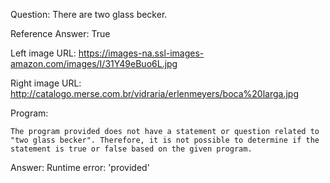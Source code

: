 Question: There are two glass becker.

Reference Answer: True

Left image URL: https://images-na.ssl-images-amazon.com/images/I/31Y49eBuo6L.jpg

Right image URL: http://catalogo.merse.com.br/vidraria/erlenmeyers/boca%20larga.jpg

Program:

```
The program provided does not have a statement or question related to "two glass becker". Therefore, it is not possible to determine if the statement is true or false based on the given program.
```
Answer: Runtime error: 'provided'


